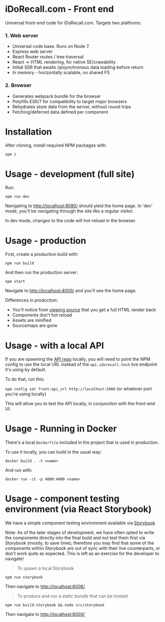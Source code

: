 # iDoRecall.com - Front end

Universal front-end code for iDoRecall.com.  Targets two platforms:

### 1. Web server

* Universal code base.  Runs on Node 7.
* Express web server
* React Router routes / tree traversal
* React -> HTML rendering, for native SE/crawability
* Initial SSR that awaits (a)synchronous data loading before return
* In memory - horizontally scalable, no shared FS

### 2. Browser

* Generates webpack bundle for the browser
* Polyfills ES6/7 for compatibility to target major browsers
* Rehydrates store data from the server, without round-trips
* Fetching/deferred data defined per component

# Installation

After cloning, install required NPM packages with:

`npm i`

# Usage - development (full site)

Run:

`npm run dev`

Navigating to [http://localhost:8080/](http://localhost:8080/) should
yield the home page. In 'dev' mode, you'll be navigating through the site like
a regular visitor.

In dev mode, changes to the code will hot-reload in the browser.

# Usage - production

First, create a production build with:

`npm run build`

And then run the production server:

`npm start`

Navigate to [http://localhost:4000/](http://localhost:4000/) and you'll see the home page.

Differences in production:

* You'll notice from [viewing source](view-source:http://localhost:4000/) that you get a full HTML render back
* Components don't hot reload
* Assets are minified
* Sourcemaps are gone

# Usage - with a local API

If you are spawning the [API repo](https://git.leebenson.com/idr/api) locally, you will need to point the NPM config to use the local URL instead of the `api.idorecall.tech` live endpoint it's using by default.

To do that, run this:

`npm config set front:api_url http://localhost:5000` (or whatever port you're using locally)

This will allow you to test the API locally, in conjunction with the front-end UI.

# Usage - Running in Docker

There's a local `Dockerfile` included in the project that is used in production.

To use it locally, you can build in the usual way:

`docker build . -t <name>`

And run with:

`docker run -it -p 4000:4000 <name>`

# Usage - component testing environment (via React Storybook)

We have a simple component testing environment available via [Storybook](https://github.com/storybooks/react-storybook)

Note:  As of the later stages of development, we have often opted to write the components directly into the final build and not test them first via Storybook (mostly, to save time); therefore you may find that some of the components within Storybook are out of sync with their live counterparts, or don't work quite as expected.  This is left as an exercise for the developer to navigate!

> To spawn a local Storybook

`npm run storybook`

Then navigate to [http://localhost:6006/](http://localhost:6006)  

> To produce and run a static bundle that can be hosted

`npm run build-storybook && node src/storybook`

Then navigate to [http://localhost:8000/](http://localhost:8000)
